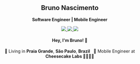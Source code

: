<h2 align="center">
  Bruno Nascimento
</h2>

<p align="center">
  <b>Software Engineer | Mobile Engineer</b>
</p>

<p align="center">
  <a
    href="https://www.linkedin.com/in/brunonascdev/" 
    alt="LinkedIn"
    target="blank"
  >
    <img src="https://img.shields.io/badge/-LinkedIn-584153?style=for-the-badge&logo=Linkedin&logoColor=white" />
  </a>
  <a
    href="https://github.com/Brunonascdev"
    alt="GitHub"
    target="blank"
  >
    <img src="https://img.shields.io/badge/-GitHub-584153?style=for-the-badge&logo=Github&logoColor=white" />
  </a>
  <a
    href="https://gitlab.com/Brunonascdev"
    alt="GitLab"
    target="blank"
  >
    <img src="https://img.shields.io/badge/-GitLab-584153?style=for-the-badge&logo=Gitlab&logoColor=white" />
  </a>
</p>

<h4 align="center">
  Hey, I'm Bruno! 👋
</h4>
<p align="center">
  📌 Living in <b>Praia Grande</b>, <b>São Paulo</b>, <b>Brazil</b> &nbsp; 💼 Mobile Engineer at <b>Cheesecake Labs 👨🏻‍💻💙</b>
</p>
